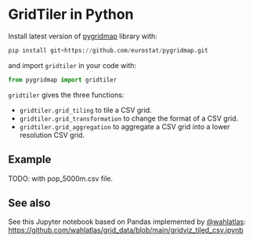 # GridTiler in Python

Install latest version of [pygridmap](https://github.com/eurostat/pygridmap) library with:

```python
pip install git+https://github.com/eurostat/pygridmap.git
```

and import `gridtiler` in your code with:

```python
from pygridmap import gridtiler
```

`gridtiler` gives the three functions:
- `gridtiler.grid_tiling` to tile a CSV grid.
- `gridtiler.grid_transformation` to change the format of a CSV grid.
- `gridtiler.grid_aggregation` to aggregate a CSV grid into a lower resolution CSV grid.

## Example

TODO: with pop_5000m.csv file.


## See also

See this Jupyter notebook based on Pandas implemented by [@wahlatlas](https://github.com/wahlatlas):
https://github.com/wahlatlas/grid_data/blob/main/gridviz_tiled_csv.ipynb

